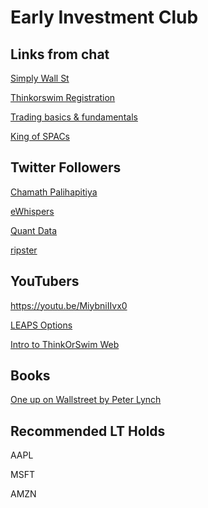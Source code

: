 # Early Investment Club

## 

## Links from chat

[Simply Wall St](https://simplywall.st/)

[Thinkorswim Registration](https://platform.thinkorswim.com/platform/index.html#!/pmregister)

[Trading basics & fundamentals](https://www.youtube.com/playlist?list=PLWoNVTMAIV1zsAvGs3LGZynqq-oTLLF7R)

[King of SPACs](https://marketrealist.com/p/chamath-palihapitiya-spac/)

## Twitter Followers

[Chamath Palihapitiya](https://twitter.com/chamath)

[eWhispers](https://twitter.com/eWhispers?s=09)

[Quant Data](https://twitter.com/quant_data?s=09)

[ripster](https://twitter.com/ripster47?s=09)
## YouTubers
https://youtu.be/MiybniIIvx0

[LEAPS Options](https://youtu.be/_72NBuq6TOg)

[Intro to ThinkOrSwim Web](https://youtu.be/ja0U-4fqWFU)

## Books

[One up on Wallstreet by Peter Lynch](https://www.amazon.com/One-Up-Wall-Street-Already/dp/0743200403)

## Recommended LT Holds

AAPL

MSFT

AMZN